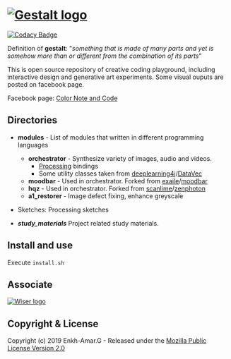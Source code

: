 # [![Gestalt logo][]](https://lupino22.github.io/gestalt/)

[![Codacy Badge](https://api.codacy.com/project/badge/Grade/5085d2cd13a245a0af21f85f48ae23a9)](https://www.codacy.com/app/lupino22/gestalt?utm_source=github.com&amp;utm_medium=referral&amp;utm_content=lupino22/gestalt&amp;utm_campaign=Badge_Grade)

Definition of **gestalt**: "*something that is made of many parts and yet is somehow more than or different from the combination of its parts*"

This is open source repository of creative coding playground, including interactive design and generative art experiments. Some visual ouputs are posted on facebook page.

Facebook page: [Color Note and Code](https://www.facebook.com/colornotecode/)

## Directories
* **modules** - List of modules that written in different programming languages
    * **orchestrator** - Synthesize variety of images, audio and videos.
		* [Processing](https://github.com/processing) bindings
		* Some utility classes taken from              [deeplearning4j](https://github.com/deeplearning4j)/[DataVec](https://github.com/deeplearning4j/DataVec)
    * **moodbar** - Used in orchestrator. Forked from [exaile](https://github.com/exaile)/[moodbar](https://github.com/exaile/moodbar) 
    * **hqz** - Used in orchestrator. Forked from [scanlime](https://github.com/scanlime)/[zenphoton](https://github.com/scanlime/zenphoton) 
    * **a1_restorer** - Image defect fixing, enhance greyscale

* Sketches: Processing sketches
* ***study_materials*** Project related study materials.

## Install and use
Execute ```install.sh```

## Associate
[![Wiser logo][]](https://www.instagram.com/wiserstudio)

## Copyright & License
Copyright (c) 2019 Enkh-Amar.G - Released under the [Mozilla Public License Version 2.0](LICENSE)

[Gestalt logo]: https://github.com/lupino22/gestalt/blob/master/public/logo.png
[Wiser logo]: https://github.com/lupino22/gestalt/blob/master/public/waiza.jpg
